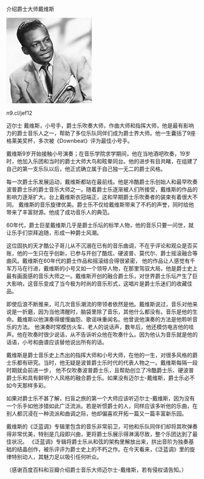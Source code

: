 介绍爵士大师戴维斯


![介绍爵士大师戴维斯](https://github.com/ywangnccu/ywang/blob/main/images/MILES_DAVIS.jpg)

n9.cl/jef12

迈尔士 戴维斯，小号手，爵士乐吹奏大师，作曲大师和指挥大师，他是最有影响力的爵士音乐人之一，帮助了多位乐队同伴们成为爵士界大师。他一生囊括了9座格莱美奖杯，多次被《Downbeat》评为最佳小号手。

戴维斯9岁开始接触小号演奏；在音乐学院求学期间，他在当地酒吧吹奏，19岁时，他加入乐团和当时的爵士大师大鸟和眩晕同台。他的进步有目共睹，在组建了自己的第一支乐队以后，他正式确立属于自己独一无二的爵士风格。

每一次爵士乐发展运动，戴维斯都站在最前线。他是冷酷爵士乐创始人和最早吹奏波普爵士乐的爵士音乐大师之一。随着爵士乐逐渐被人们所接受，戴维斯的作品的影响力逐渐扩大。台上戴维斯衣冠端正，这和早期爵士乐吹奏者的装束有着很大不同。
戴维斯的音乐旋律优美。爵士乐不仅给戴维斯带来了不朽的声誉，同时给他带来了丰富财源。他成了成功音乐人的典范。

60年代，爵士巨星戴维斯几乎是爵士乐坛的标竿人物，他的音乐只要一问世，就让乐手们崇拜追随，形成一种爵士风潮。

这位固执的天才酷公子哥儿从不沉溺在已有的音乐曲调，不在乎评论和观众是否买账，他的一生只在乎创新，已参与开创了酷炫、硬波普、莫代尔、爵士摇滚融合等曲风。戴维斯在60年代的爵士作品和摇滚结合得很紧密，
他的作品让人感觉有千军万马在行进，戴维斯的小号又如一个领导人物，在那里驾驭大局，他是爵士史上最有画面感的音乐大师之一。戴维斯开创的融合爵士乐，对世界爵士乐坛产生了巨大影响，这音乐变成了当今极为时尚的音乐形式，这唱片是爵士乐迷们的收藏佳品。

即使后浪不断推来，可几次音乐潮流的带领者依然是他。戴维斯说过，音乐对他来说是一折磨，因为当他清醒时，脑袋里除了音乐，其他什么都没有。音乐是他的生命。戴维斯以他演奏得缓慢幽怨、歌谣味重闻名。他曾说他演奏的方法是他聆听音乐的方法。
他演奏时常模仿火车、老人的说话声，数年后，他还模仿电吉他的哇声。他在吹奏时很少说话，从不告诉听众他在吹奏什么。因为他认为音乐就是他的话语，小号和曲谱应该替他说出所有的话。

戴维斯是爵士音乐史上杰出的指挥大师和小号大师，在他的一生，对很多风格的爵士乐都有研究。当时，他无疑是波普爵士乐时代的代表人物之一。戴维斯每隔一段时期就会前进一步，
他不仅吹奏波普爵士乐，且帮助创立了冷酷爵士乐、硬波普爵士乐和具有鲜明个人风格的融合爵士乐。如果没有迈尔士-戴维斯，爵士乐必不如今天那样多彩。

如果对爵士乐不甚了解，扫盲之旅的第一个大师应该听迈尔士-戴维斯，因为没有一个乐手如他涉猎如此广泛流派。若是听惯爵士的人，同样应该多听他的乐曲，在别人都沉浸在一种流派和曲调之际，他却偏喜欢开拓一篇又一篇丰富新乐园。

戴维斯的《泛蓝调》专辑里包含的音乐非常前卫，可他和乐队同伴们却将其吹弹奏得非常优美，特别是几段即兴曲，更将爵士乐展示得淋漓尽致，整个乐团达到了最佳状况。
《泛蓝调》专辑将爵士乐从和弦的架构里解放出来，拱出音阶为独奏基础的结晶创作，被乐评评为爵士史上的不朽之作。在今天看来，《泛蓝调》里的旋律特别动人，其魅力足以吸引任何听众。


（感谢百度百科和豆瓣介绍爵士音乐大师迈尔士-戴维斯，若有侵权请告知。）
